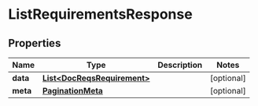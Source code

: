 

# ListRequirementsResponse


## Properties

Name | Type | Description | Notes
------------ | ------------- | ------------- | -------------
**data** | [**List&lt;DocReqsRequirement&gt;**](DocReqsRequirement.md) |  |  [optional]
**meta** | [**PaginationMeta**](PaginationMeta.md) |  |  [optional]



